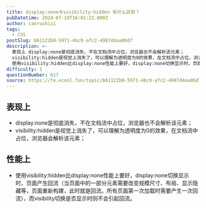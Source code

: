 ```yaml
---
title: display:none与visibility:hidden 有什么区别？
pubDatetime: 2024-07-19T16:01:22.000Z
author: caorushizi
tags:
  - CSS
postSlug: b61122b0-5971-4bc9-afc2-4987d4aa06d7
description: >-
  表现上 display:none是彻底消失，不在文档流中占位，浏览器也不会解析该元素；
  visibility:hidden是视觉上消失了，可以理解为透明度为0的效果，在文档流中占位，浏览器会解析该元素； 性能上
  使用visibility:hidden比display:none性能上要好，display:none切换显示时，页面产生回流（当页面中的一部分元素需要改变规模尺寸、布局、显示隐藏等，页面重
difficulty: 1
questionNumber: 617
source: https://fe.ecool.fun/topic/b61122b0-5971-4bc9-afc2-4987d4aa06d7
---
```


## 表现上

- display:none是彻底消失，不在文档流中占位，浏览器也不会解析该元素；
- visibility:hidden是视觉上消失了，可以理解为透明度为0的效果，在文档流中占位，浏览器会解析该元素；

## 性能上

- 使用visibility:hidden比display:none性能上要好，display:none切换显示时，页面产生回流（当页面中的一部分元素需要改变规模尺寸、布局、显示隐藏等，页面重新构建，此时就是回流。所有页面第一次加载时需要产生一次回流），而visibility切换是否显示时则不会引起回流。
